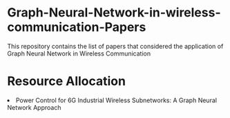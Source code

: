 # Graph-Neural-Network-in-wireless-communication-Papers
This repository contains the list of papers that considered the application of Graph Neural Network in Wireless Communication

# Resource Allocation

 <li><a target="_blank" href="https://github.com/danieloaAAU/Power_Control_GNN" style="text-decoration:none;"> Power Control for 6G Industrial Wireless Subnetworks: A Graph Neural Network Approach </a></li>
  
